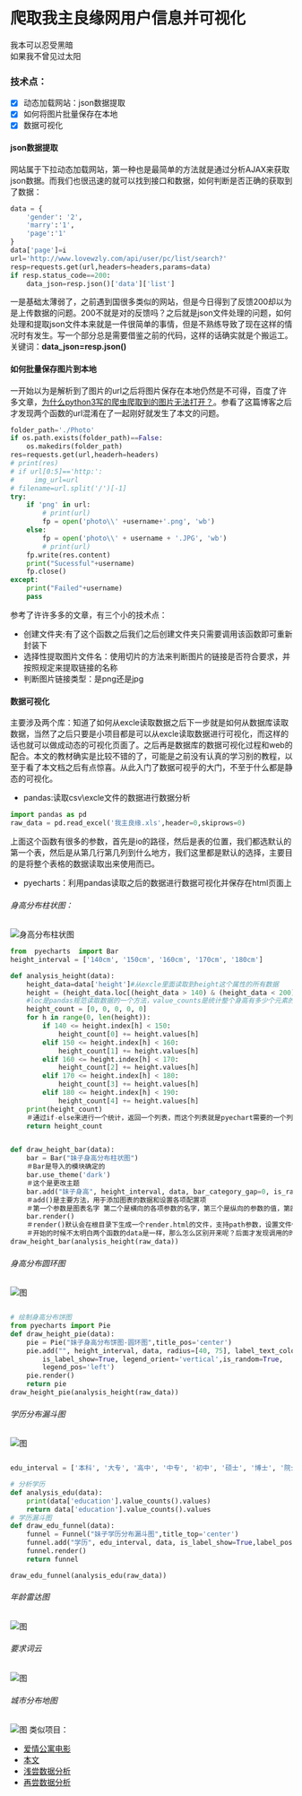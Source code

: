 # 爬取我主良缘网用户信息并可视化
我本可以忍受黑暗<br>
如果我不曾见过太阳

### 技术点：
- [x] 动态加载网站：json数据提取
- [x] 如何将图片批量保存在本地
- [x] 数据可视化
#### json数据提取
网站属于下拉动态加载网站，第一种也是最简单的方法就是通过分析AJAX来获取json数据。而我们也很迅速的就可以找到接口和数据，如何判断是否正确的获取到了数据：
```python
data = {
    'gender': '2',
    'marry':'1',
    'page':'1'
}
data['page']=i
url='http://www.lovewzly.com/api/user/pc/list/search?'
resp=requests.get(url,headers=headers,params=data)
if resp.status_code==200:
    data_json=resp.json()['data']['list']
```
一是基础太薄弱了，之前遇到国很多类似的网站，但是今日得到了反馈200却以为是上传数据的问题。200不就是对的反馈吗？之后就是json文件处理的问题，如何处理和提取json文件本来就是一件很简单的事情，但是不熟练导致了现在这样的情况时有发生。写一个部分总是需要借鉴之前的代码，这样的话确实就是个搬运工。<br>
关键词：<b>data_json=resp.json()</b>
 
 #### 如何批量保存图片到本地
 一开始以为是解析到了图片的url之后将图片保存在本地仍然是不可得，百度了许多文章，[为什么python3写的爬虫爬取到的图片无法打开？](https://segmentfault.com/q/1010000011782180)。参看了这篇博客之后才发现两个函数的url混淆在了一起刚好就发生了本文的问题。
```python
folder_path='./Photo'
if os.path.exists(folder_path)==False:
    os.makedirs(folder_path)
res=requests.get(url,headerh=headers)
# print(res)
# if url[0:5]=='http:':
#     img_url=url
# filename=url.split('/')[-1]
try:
    if 'png' in url:
        # print(url)
        fp = open('photo\\' +username+'.png', 'wb')
    else:
        fp = open('photo\\' + username + '.JPG', 'wb')
        # print(url)
    fp.write(res.content)
    print("Sucessful"+username)
    fp.close()
except:
    print("Failed"+username)
    pass
 ```
参考了许许多多的文章，有三个小的技术点：
- 创建文件夹:有了这个函数之后我们之后创建文件夹只需要调用该函数即可重新封装下
- 选择性提取图片文件名：使用切片的方法来判断图片的链接是否符合要求，并按照规定来提取链接的名称
- 判断图片链接类型：是png还是jpg

#### 数据可视化
主要涉及两个库：知道了如何从excle读取数据之后下一步就是如何从数据库读取数据，当然了之后只要是小项目都是可以从excle读取数据进行可视化，而这样的话也就可以做成动态的可视化页面了。之后再是数据库的数据可视化过程和web的配合。本文的教材确实是比较不错的了，可能是之前没有认真的学习别的教程，以至于看了本文档之后有点惊喜。从此入门了数据可视乎的大门，不至于什么都是静态的可视化。
- pandas:读取csv\excle文件的数据进行数据分析
```python
import pandas as pd
raw_data = pd.read_excel('我主良缘.xls',header=0,skiprows=0)
```
上面这个函数有很多的参数，首先是io的路径，然后是表的位置，我们都选默认的第一个表，然后是从第几行第几列到什么地方，我们这里都是默认的选择，主要目的是将整个表格的数据读取出来使用而已。
- pyecharts：利用pandas读取之后的数据进行数据可视化并保存在html页面上<br>
###### 身高分布柱状图：
![身高分布柱状图](https://github.com/afrunk/Summer-for-Learing/blob/master/Spider/Six--WZLY/1.PNG)
```python
from  pyecharts  import Bar
height_interval = ['140cm', '150cm', '160cm', '170cm', '180cm']

def analysis_height(data):
    height_data=data['height']#从excle里面读取到height这个属性的所有数据
    height = (height_data.loc[(height_data > 140) & (height_data < 200)]).value_counts().sort_index()
    #loc是pandas规范读取数据的一个方法，value_counts是统计整个身高有多少个元素的方法，最后是排序方法。
    height_count = [0, 0, 0, 0, 0]
    for h in range(0, len(height)):
        if 140 <= height.index[h] < 150:
            height_count[0] += height.values[h]
        elif 150 <= height.index[h] < 160:
            height_count[1] += height.values[h]
        elif 160 <= height.index[h] < 170:
            height_count[2] += height.values[h]
        elif 170 <= height.index[h] < 180:
            height_count[3] += height.values[h]
        elif 180 <= height.index[h] < 190:
            height_count[4] += height.values[h]
    print(height_count)
    ＃通过if-else来进行一个统计，返回一个列表，而这个列表就是pyechart需要的一个列表。
    return height_count


def draw_height_bar(data):
    bar = Bar("妹子身高分布柱状图")
    ＃Bar是导入的模块确定的
    bar.use_theme('dark')
    ＃这个是更改主题
    bar.add("妹子身高", height_interval, data, bar_category_gap=0, is_random=True, )
    ＃add()是主要方法，用于添加图表的数据和设置各项配置项
    ＃第一个参数是图表名字 第二个是横向的各项参数的名字，第三个是纵向的参数的值，第四个是是否添加如下载图片到本地，如果要提供更多使用工具，将is_more_utils设置为true即可。
    bar.render()
    ＃render()默认会在根目录下生成一个render.html的文件，支持path参数，设置文件保存位置，如render(r"e:\my_first_chart.html")
    ＃开始的时候不太明白两个函数的data是一样，那么怎么区别开来呢？后面才发现调用的时候是嵌套调用的，这样的话就没有任何区别的问题所在了，就是传递的是什么就是什么。
draw_height_bar(analysis_height(raw_data))
```
###### 身高分布圆环图
![图](https://github.com/afrunk/Summer-for-Learing/blob/master/Spider/Six--WZLY/0.PNG)
```python

# 绘制身高分布饼图
from pyecharts import Pie
def draw_height_pie(data):
    pie = Pie("妹子身高分布饼图-圆环图",title_pos='center')
    pie.add("", height_interval, data, radius=[40, 75], label_text_color=None,
        is_label_show=True, legend_orient='vertical',is_random=True,
        legend_pos='left')
    pie.render()
    return pie
draw_height_pie(analysis_height(raw_data))
```
###### 学历分布漏斗图
![图](https://github.com/afrunk/Summer-for-Learing/blob/master/Spider/Six--WZLY/2.PNG)
```python

edu_interval = ['本科', '大专', '高中', '中专', '初中', '硕士', '博士', '院士']  # 学历范围

# 分析学历
def analysis_edu(data):
    print(data['education'].value_counts().values)
    return data['education'].value_counts().values
# 学历漏斗图
def draw_edu_funnel(data):
    funnel = Funnel("妹子学历分布漏斗图",title_top='center')
    funnel.add("学历", edu_interval, data, is_label_show=True,label_pos="inside", label_text_color="#fff",is_random=True )
    funnel.render()
    return funnel

draw_edu_funnel(analysis_edu(raw_data))
```
###### 年龄雷达图
![图](https://github.com/afrunk/Summer-for-Learing/blob/master/Spider/Six--WZLY/4.PNG)
###### 要求词云
![图](https://github.com/afrunk/Summer-for-Learing/blob/master/Spider/Six--WZLY/3.PNG)
###### 城市分布地图
![图](＃)
类似项目：
- [爱情公寓电影](https://itcodemonkey.com/article/7502.html)
- [本文](https://github.com/coder-pig/ReptileSomething/blob/master/code/analysis/WZLY.ipynb)
- [浅尝数据分析](https://juejin.im/post/5aa26196518825557e77fc7a)
- [再尝数据分析](https://juejin.im/post/5ab4d79cf265da239c7b4cf9)

